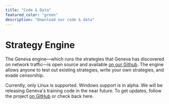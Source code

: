 ```yaml
---
title: "Code & Data"
featured_color: "green"
description: "Download our code & data"
---
```


# Strategy Engine 
The Geneva engine—which runs the strategies that Geneva has discovered on network traffic—is open source and available [on our Github](http://github.com/kkevsterrr/geneva). 
The engine allows anyone to test out existing strategies, write your own strategies, and evade censorship.

Currently, only Linux is supported. Windows support is in alpha. We will be releasing Geneva's training code in the near future. To get updates, follow the project [on GitHub](http://github.com/kkevsterrr/geneva) or check back here.

